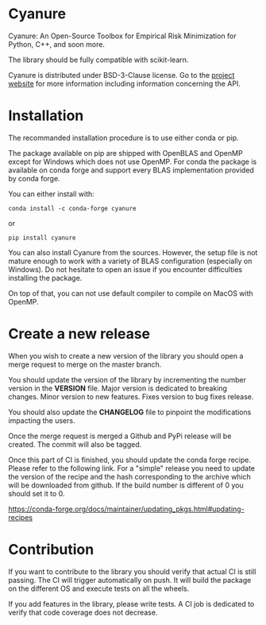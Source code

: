 # Cyanure
Cyanure: An Open-Source Toolbox for Empirical Risk Minimization for Python,
C++, and soon more.

The library should be fully compatible with scikit-learn.

Cyanure is distributed under BSD-3-Clause license. 
Go to the [project website](https://inria-thoth.github.io/cyanure/welcome.html) for more information including information concerning the API.

Installation
============

The recommanded installation procedure is to use either conda or pip.

The package available on pip are shipped with OpenBLAS and OpenMP except for Windows which does not use OpenMP.
For conda the package is available on conda forge and support every BLAS implementation provided by conda forge.

You can either install with:

 `conda install -c conda-forge cyanure`

 or 

 `pip install cyanure`

You can also install Cyanure from the sources. However, the setup file is not mature enough to work with a variety of BLAS configuration (especially on Windows). Do not hesitate to open an issue if you encounter difficulties installing the package.

On top of that, you can not use default compiler to compile on MacOS with OpenMP.

Create a new release
====================

When you wish to create a new version of the library you should open a merge 
request to merge on the master branch.

You should update the version of the library by incrementing the number version
in the __VERSION__ file.
Major version is dedicated to breaking changes.
Minor version to new features.
Fixes version to bug fixes release.

You should also update the __CHANGELOG__ file to pinpoint the modifications impacting the users.

Once the merge request is merged a Github and PyPi release will be created. The commit will also be tagged.

Once this part of CI is finished, you should update the conda forge recipe.
Please refer to the following link. For a "simple" release you need to update the version of the recipe and the hash corresponding to the archive which will be downloaded from github. If the build number is different of 0 you should set it to 0.

https://conda-forge.org/docs/maintainer/updating_pkgs.html#updating-recipes



Contribution
============

If you want to contribute to the library you should verify that actual CI is still passing. The CI will trigger automatically on push. It will build the package on the different OS and execute tests on all the wheels.

If you add features in the library, please write tests. A CI job is dedicated to verify that code coverage does not decrease.



